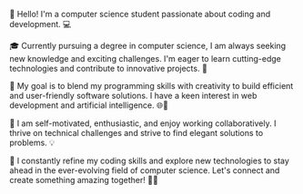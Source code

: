 👋 Hello! I'm a computer science student passionate about coding and development. 💻

🎓 Currently pursuing a degree in computer science, I am always seeking new knowledge and exciting challenges. I'm eager to learn cutting-edge technologies and contribute to innovative projects. 🌟

🚀 My goal is to blend my programming skills with creativity to build efficient and user-friendly software solutions. I have a keen interest in web development and artificial intelligence. 🌐🧠

💪 I am self-motivated, enthusiastic, and enjoy working collaboratively. I thrive on technical challenges and strive to find elegant solutions to problems. 💡

🔧 I constantly refine my coding skills and explore new technologies to stay ahead in the ever-evolving field of computer science. Let's connect and create something amazing together! 🚀✨
